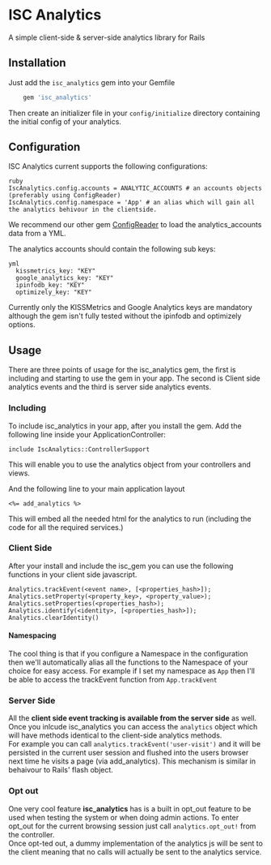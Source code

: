 # ISC Analytics
A simple client-side & server-side analytics library for Rails

## Installation 

Just add the `isc_analytics` gem into your Gemfile

```ruby
	gem 'isc_analytics'
```

Then create an initializer file in your `config/initialize` directory containing the initial config of your analytics.

## Configuration

ISC Analytics current supports the following configurations:


```
ruby
IscAnalytics.config.accounts = ANALYTIC_ACCOUNTS # an accounts objects (preferably using ConfigReader)
IscAnalytics.config.namespace = 'App' # an alias which will gain all the analytics behivour in the clientside.
```

We recommend our other gem [ConfigReader](https://github.com/TheGiftsProject/configreader) to load the analytics_accounts data from a YML.

The analytics accounts should contain the following sub keys:

```
yml
  kissmetrics_key: "KEY"
  google_analytics_key: "KEY"
  ipinfodb_key: "KEY"
  optimizely_key: "KEY"
``` 

Currently only the KISSMetrics and Google Analytics keys are mandatory although the gem isn't fully tested without the ipinfodb and optimizely options.

## Usage

There are three points of usage for the isc_analytics gem, the first is including and starting to use the gem in your app. The second is Client side analytics events and the third is server side analytics events.

### Including

To include isc_analytics in your app, after you install the gem.
Add the following line inside your ApplicationController:

```
include IscAnalytics::ControllerSupport
```
This will enable you to use the analytics object from your controllers and views.

And the following line to your main application layout

```
<%= add_analytics %>
```

This will embed all the needed html for the analytics to run (including the code for all the required services.)

### Client Side

After your install and include the isc_gem you can use the following functions in your client side javascript.

```
Analytics.trackEvent(<event name>, [<properties_hash>]);
Analytics.setProperty(<property_key>, <property_value>);
Analytics.setProperties(<properties_hash>);
Analytics.identify(<identity>, [<properties_hash>]);
Analytics.clearIdentity()
```

#### Namespacing
The cool thing is that if you configure a Namespace in the configuration then we'll automatically alias all the functions to the Namespace of your choice for easy access.
For example if I set my namespace as `App` then I'll be able to access the trackEvent function from `App.trackEvent`

### Server Side

All the **client side event tracking is available from the server side** as well. Once you inlcude isc_analytics you can access the `analytics` object which will have methods identical to the client-side analytics methods.  
For example you can call `analytics.trackEvent('user-visit')` and it will be persisted in the current user session and flushed into the users browser next time he visits a page (via add_analytics). This mechanism is similar in behaivour to Rails' flash object.
 
### Opt out

One very cool feature **isc_analytics** has is a built in opt_out feature to be used when testing the system or when doing admin actions. 
To enter opt_out for the current browsing session just call `analytics.opt_out!` from the controller.  
Once opt-ted out, a dummy implementation of the analytics js will be sent to the client meaning that no calls will actually be sent to the analytics service.
